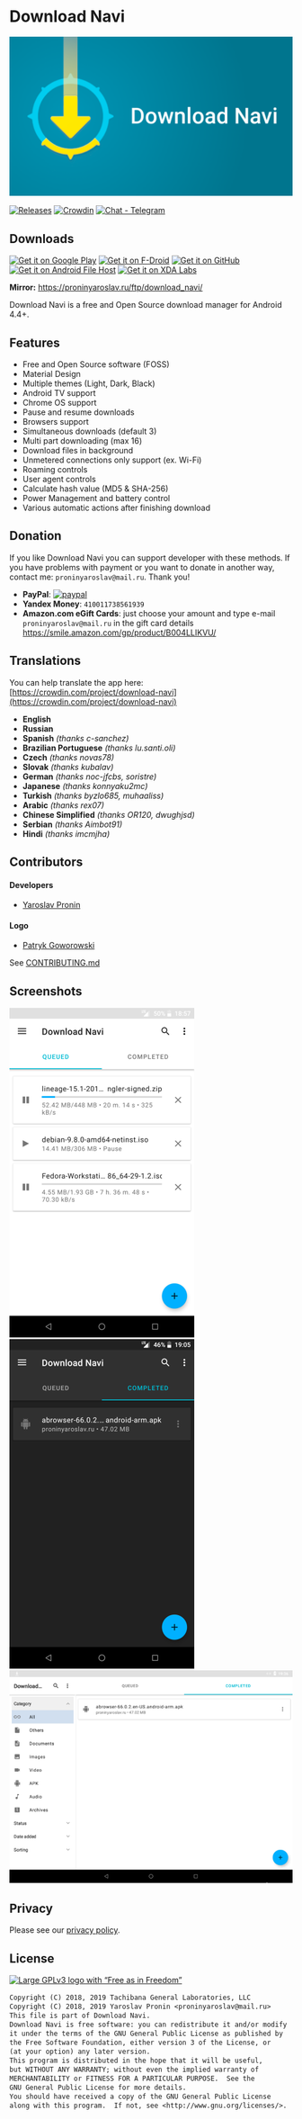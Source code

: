 Download Navi
=====================

![Download Navi](fastlane/metadata/android/en-US/images/featureGraphic.png)

[![Releases](https://img.shields.io/github/downloads/TachibanaGeneralLaboratories/download-navi/total.svg)](https://github.com/TachibanaGeneralLaboratories/download-navi/releases)
[![Crowdin](https://d322cqt584bo4o.cloudfront.net/download-navi/localized.svg)](https://crowdin.com/project/download-navi)
[![Chat - Telegram](https://img.shields.io/badge/chat-Telegram-blue.svg)](https://t.me/DownloadNavi)

Downloads
---
[<img alt="Get it on Google Play" height="80" src="https://tachibanagenerallaboratories.github.io/images/badges/Google%20Play/google-play-badge.png">](https://play.google.com/store/apps/details?id=com.tachibana.downloader)
[<img alt="Get it on F-Droid" height="80" src="https://tachibanagenerallaboratories.github.io/images/badges/F-Droid/get-it-on.png">](https://f-droid.org/en/packages/com.tachibana.downloader/)
[<img alt="Get it on GitHub" height="80" src="https://tachibanagenerallaboratories.github.io/images/badges/GitHub/get-it-on-github.png">](https://github.com/TachibanaGeneralLaboratories/download-navi/releases)
[<img alt="Get it on Android File Host" height="80" src="https://tachibanagenerallaboratories.github.io/images/badges/Android%20File%20Host/android-file-host-badge.png">](https://www.androidfilehost.com/?w=files&flid=292947)
[<img alt="Get it on XDA Labs" height="80" src="https://tachibanagenerallaboratories.github.io/images/badges/XDA%20Labs/xda-labs-badge.png">](https://labs.xda-developers.com/store/app/com.tachibana.downloader)

**Mirror:** https://proninyaroslav.ru/ftp/download_navi/

Download Navi is a free and Open Source download manager for Android 4.4+.

Features
---

 - Free and Open Source software (FOSS)
 - Material Design
 - Multiple themes (Light, Dark, Black)
 - Android TV support
 - Chrome OS support
 - Pause and resume downloads
 - Browsers support
 - Simultaneous downloads (default 3)
 - Multi part downloading (max 16)
 - Download files in background
 - Unmetered connections only support (ex. Wi-Fi)
 - Roaming controls
 - User agent controls
 - Calculate hash value (MD5 & SHA-256)
 - Power Management and battery control
 - Various automatic actions after finishing download

Donation
---

If you like Download Navi you can support developer with these methods. If you have problems with payment or you want to donate in another way, contact me: `proninyaroslav@mail.ru`. Thank you!

 - **PayPal**: [![paypal](https://www.paypalobjects.com/en_US/i/btn/btn_donateCC_LG.gif)](https://www.paypal.com/cgi-bin/webscr?cmd=_s-xclick&hosted_button_id=G62LXDZPCPFEU)
 - **Yandex Money**: `410011738561939`
 - **Amazon.com eGift Cards**: just choose your amount and type e-mail `proninyaroslav@mail.ru`
in the gift card details https://smile.amazon.com/gp/product/B004LLIKVU/

Translations
---

You can help translate the app here: [https://crowdin.com/project/download-navi](https://crowdin.com/project/download-navi) 

 - **English**
 - **Russian**
 - **Spanish** *(thanks c-sanchez)*
 - **Brazilian Portuguese** *(thanks lu.santi.oli)*
 - **Czech** *(thanks novas78)*
 - **Slovak** *(thanks kubalav)*
 - **German** *(thanks noc-jfcbs, soristre)*
 - **Japanese** *(thanks konnyaku2mc)*
 - **Turkish** *(thanks byzlo685, muhaaliss)*
 - **Arabic** *(thanks rex07)*
 - **Chinese Simplified** *(thanks OR120, dwughjsd)*
 - **Serbian** *(thanks Aimbot91)*
 - **Hindi** *(thanks imcmjha)*

Contributors
---

#### Developers

* [Yaroslav Pronin](https://github.com/proninyaroslav)

#### Logo

* [Patryk Goworowski](https://github.com/Gowsky)

See [CONTRIBUTING.md](CONTRIBUTING.md)

Screenshots
---

![phone](/art/screenshots/phone.png) ![phone dark](/art/screenshots/phone_dark.png) ![tablet](/art/screenshots/tablet.png)

Privacy
---
Please see our [privacy policy](Privacy.md).

## License
[![Large GPLv3 logo with “Free as in Freedom”](https://www.gnu.org/graphics/gplv3-with-text-136x68.png)](http://www.gnu.org/licenses/gpl-3.0.en.html)

    Copyright (C) 2018, 2019 Tachibana General Laboratories, LLC
    Copyright (C) 2018, 2019 Yaroslav Pronin <proninyaroslav@mail.ru>
    This file is part of Download Navi.
    Download Navi is free software: you can redistribute it and/or modify
    it under the terms of the GNU General Public License as published by
    the Free Software Foundation, either version 3 of the License, or
    (at your option) any later version.
    This program is distributed in the hope that it will be useful,
    but WITHOUT ANY WARRANTY; without even the implied warranty of
    MERCHANTABILITY or FITNESS FOR A PARTICULAR PURPOSE.  See the
    GNU General Public License for more details.
    You should have received a copy of the GNU General Public License
    along with this program.  If not, see <http://www.gnu.org/licenses/>.